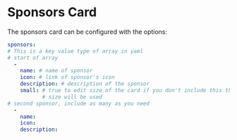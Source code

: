 # Sponsors Card
The sponsors card can be configured with the options:

```yaml
sponsors: 
# This is a key value type of array in yaml
# start of array
  - 
    name: # name of sponsor
    icon: # link of sponsor's icon
    description: # description of the sponsor
    small: # true to edit size of the card if you don't include this the default 
           # size will be used
# second sponsor, include as many as you need
  - 
    name:
    icon:
    description:
```
